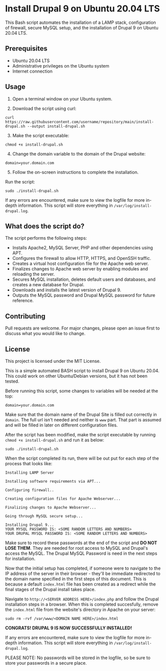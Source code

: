 # Install Drupal 9 on Ubuntu 20.04 LTS 

This Bash script automates the installation of a LAMP stack, configuration of firewall, secure MySQL setup, and the installation of Drupal 9 on Ubuntu 20.04 LTS.

## Prerequisites

- Ubuntu 20.04 LTS
- Administrative privileges on the Ubuntu system
- Internet connection

## Usage

1. Open a terminal window on your Ubuntu system.

2. Download the script using curl:

```
curl https://raw.githubusercontent.com/username/repository/main/install-drupal.sh --output install-drupal.sh
```

3. Make the script executable:

```
chmod +x install-drupal.sh
```

4. Change the domain variable to the domain of the Drupal website:

```
domain=your.domain.com
```

5. Follow the on-screen instructions to complete the installation.

Run the script:

```
sudo ./install-drupal.sh
```

If any errors are encountered, make sure to view the logfile for more in-depth information. This script will store everything in `/var/log/install-drupal.log`.

## What does the script do?

The script performs the following steps:

- Installs Apache2, MySQL Server, PHP and other dependencies using APT.
- Configures the firewall to allow HTTP, HTTPS, and OpenSSH traffic.
- Creates a virtual host configuration file for the Apache web server.
- Finalizes changes to Apache web server by enabling modules and reloading the server.
- Secures MySQL installation, deletes default users and databases, and creates a new database for Drupal.
- Downloads and installs the latest version of Drupal 9.
- Outputs the MySQL password and Drupal MySQL password for future reference.


## Contributing

Pull requests are welcome. For major changes, please open an issue first to discuss what you would like to change.

## License

This project is licensed under the MIT License.


This is a simple automated BASH script to install Drupal 9 on Ubuntu 20.04.  This could work on other Ubuntu/Debian versions, but it has not been tested.

Before running this script, some changes to variables will be needed at the top:
```
domain=your.domain.com
```

Make sure that the domain name of the Drupal Site is filled out correctly in `domain`.  The full url isn't needed and neither is `www` part.  That part is assumed and will be filled in later on different configuration files.

After the script has been modified, make the script executable by running `chmod +x install-drupal.sh` and run it as below:
```
sudo ./install-drupal.sh
```

When the script completed its run, there will be out put for each step of the process that looks like:
```
Installing LAMP Server

Installing software requirements via APT...

Configuring firewall..

Creating configuration files for Apache Webserver...

Finalizing changes to Apache Webserver...

Going through MySQL secure setup...

Installing Drupal 9...
YOUR MYSQL PASSWORD IS: <SOME RANDOM LETTERS AND NUMBERS>
YOUR DRUPAL MYSQL PASSWORD IS: <SOME RANDOM LETTERS AND NUMBERS>
```
Make sure to record these passwords at the end of the script and **DO NOT LOSE THEM**.  They are needed for root access to MySQL and Drupal's access the MySQL.  The Drupal MySQL Password is need in the next steps for installation.

Now that the initial setup has completed, if someone were to navigate to the IP address of the server in their browser - they'll be immediate redirected to the domain name specified in the first steps of this document.  This is because a default `index.html` file has been created as a redirect while the final stages of the Drupal install takes place. 

Navigate to `http://<SERVER ADDRESS HERE>/index.php` and follow the Drupal installation steps in a browser. When this is completed succesfully, remove the `index.html` file from the website's directory in Apache on your server:
```
sudo rm -rvf /var/www/<DOMAIN NAME HERE>/index.html
```
**CONGRATS! DRUPAL 9 IS NOW SUCCESSFULLY INSTALLED!**

If any errors are encountered, make sure to view the logfile for more in-depth information. This script will store everything in `/var/log/install-drupal.log`.

PLEASE NOTE: No passwords will be stored in the logfile, so be sure to store your passwords in a secure place.

